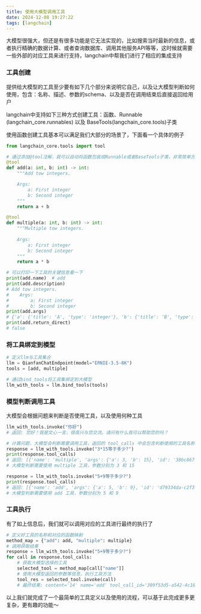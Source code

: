 ```yaml
---
title: 使用大模型调用工具
date: 2024-12-08 19:27:22
tags: [langchain]
---
```


大模型很强大，但还是有很多功能是它无法实现的，比如搜索当时最新的信息，或者执行精确的数据计算、或者查询数据库、调用其他服务API等等，这时候就需要一些外部的对应工具来进行支持，langchain中帮我们进行了相应的集成支持

<!-- more -->

### 工具创建

提供给大模型的工具至少要有如下几个部分来说明它自己，以及让大模型判断如何使用，包含：名称、描述、参数的schema、以及是否在调用结束后直接返回给用户

langchain中支持如下三种方式创建工具：函数、Runnable (langchain_core.runnables) 以及 BaseTools(langchain_core.tools)子类

使用函数创建工具基本可以满足我们大部分的场景了，下面看一个具体的例子

```python
from langchain_core.tools import tool

# 通过添加@tool注解，就可以自动将函数包装成Runnable或者BaseTools子类，非常简单方便
@tool
def add(a: int, b: int) -> int:
    """Add tow integers.

    Args:
        a: First integer
        b: Second integer
    """
    return a + b

@tool
def multiple(a: int, b: int) -> int:
    """Multiple tow integers.
    
    Args:
        a: First integer
        b: Second integer
    """
    return a * b

# 可以打印一下工具的关键信息看一下
print(add.name)  # add
print(add.description)
# Add tow integers.
#    Args:
#        a: First integer
#        b: Second integer
print(add.args)
# {'a': {'title': 'A', 'type': 'integer'}, 'b': {'title': 'B', 'type': 'integer'}}
print(add.return_direct)
# false
```



### 将工具绑定到模型

```python
# 定义llm与工具集合
llm = QianfanChatEndpoint(model="ERNIE-3.5-8K")
tools = [add, multiple]

# 通过bind_tools将工具集绑定到大模型
llm_with_tools = llm.bind_tools(tools)
```



### 模型判断调用工具

大模型会根据问题来判断是否使用工具，以及使用何种工具

```python
llm_with_tools.invoke("你好")
# 返回: 您好！我是文心一言，很高兴与您交流。请问有什么我可以帮助您的吗？

# 计算问题，大模型会判断需要调用工具，返回的 tool_calls 中会包含判断使用的工具名称及参数信息
response = llm_with_tools.invoke("3*15等于多少?")
print(response.tool_calls)
# 返回: [{'name': 'multiple', 'args': {'a': 3, 'b': 15}, 'id': '38bc867d-5f05-49f6-af13-f918f8e5c655', 'type': 'tool_call'}]
# 大模型判断需要使用 multiple 工具，参数分别为 3 和 15

response = llm_with_tools.invoke("5+9等于多少?")
print(response.tool_calls)
# 返回: [{'name': 'add', 'args': {'a': 5, 'b': 9}, 'id': 'd79334da-c2f3-4d3a-bceb-6e7207d86805', 'type': 'tool_call'}]
# 大模型判断需要使用 add 工具，参数分别为 5 和 9
```



### 工具执行

有了如上信息后，我们就可以调用对应的工具进行最终的执行了

```python
# 定义好工具的名称和对应的函数映射
method_map = {"add": add, "multiple": multiple}
# 调用获取结果
response = llm_with_tools.invoke("5+9等于多少?")
for call in response.tool_calls:
    # 获取大模型选择的工具
    selected_tool = method_map[call["name"]]
    # 使用大模型返回的参数等信息，执行工具方法
    tool_res = selected_tool.invoke(call)
    # 最终结果: content='14' name='add' tool_call_id='309f53d5-a542-4c18-904d-646d1d4f1b71'
```



以上我们就完成了一个最简单的工具定义以及使用的流程，可以基于此完成更多更复杂，更有趣的功能～

